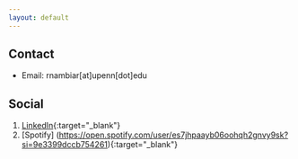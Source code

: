 ```yaml
---
layout: default
---
```

## Contact

* Email: rnambiar[at]upenn[dot]edu

## Social

1. [LinkedIn](https://www.linkedin.com/in/rahul-nambiar27/){:target="_blank"}
2. [Spotify] (https://open.spotify.com/user/es7jhpaayb06oohqh2gnvy9sk?si=9e3399dccb754261){:target="_blank"}

